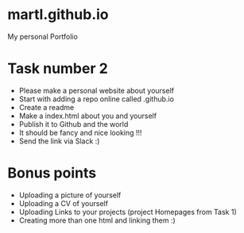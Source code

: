 # martl.github.io

My personal Portfolio

# Task number 2

* Please make a personal website about yourself
* Start with adding a repo online called <username>.github.io
* Create a readme 
* Make a index.html about you and yourself 
* Publish it to Github and the world
* It should be fancy and nice looking !!!
* Send the link via Slack :)

# Bonus points

* Uploading a picture of yourself
* Uploading a CV of yourself
* Uploading Links to your projects (project Homepages from Task 1)
* Creating more than one html and linking them :) 
